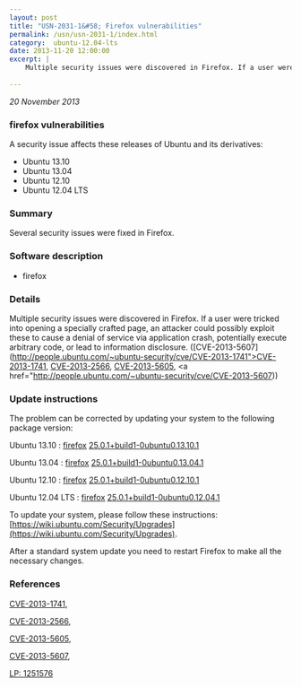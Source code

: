 ```yaml
---
layout: post
title: "USN-2031-1&#58; Firefox vulnerabilities"
permalink: /usn/usn-2031-1/index.html
category:  ubuntu-12.04-lts
date: 2013-11-20 12:00:00
excerpt: |
    Multiple security issues were discovered in Firefox. If a user were tricked into opening a specially crafted page, an attacker could possibly exploit these to cause a denial of service via application crash, potentially execute arbitrary code, or lead to information disclosure. ([CVE-2013-5607](http://people.ubuntu.com/~ubuntu-security/cve/CVE-2013-1741">CVE-2013-1741</a>, <a href="http://people.ubuntu.com/~ubuntu-security/cve/CVE-2013-2566">CVE-2013-2566</a>, <a href="http://people.ubuntu.com/~ubuntu-security/cve/CVE-2013-5605">CVE-2013-5605</a>, <a href="http://people.ubuntu.com/~ubuntu-security/cve/CVE-2013-5607)) 
    
--- 
```

 
 

*20 November 2013*

### firefox vulnerabilities

A security issue affects these releases of Ubuntu and its derivatives:

* Ubuntu 13.10
* Ubuntu 13.04
* Ubuntu 12.10
* Ubuntu 12.04 LTS

### Summary

Several security issues were fixed in Firefox. 

### Software description

* firefox 

### Details

Multiple security issues were discovered in Firefox. If a user were tricked into opening a specially crafted page, an attacker could possibly exploit these to cause a denial of service via application crash, potentially execute arbitrary code, or lead to information disclosure. ([CVE-2013-5607](http://people.ubuntu.com/~ubuntu-security/cve/CVE-2013-1741">CVE-2013-1741</a>, <a href="http://people.ubuntu.com/~ubuntu-security/cve/CVE-2013-2566">CVE-2013-2566</a>, <a href="http://people.ubuntu.com/~ubuntu-security/cve/CVE-2013-5605">CVE-2013-5605</a>, <a href="http://people.ubuntu.com/~ubuntu-security/cve/CVE-2013-5607)) 

### Update instructions

The problem can be corrected by updating your system to the following package version:

Ubuntu 13.10
 : [firefox](https://launchpad.net/ubuntu/+source/firefox) <span> [25.0.1+build1-0ubuntu0.13.10.1](https://launchpad.net/ubuntu/+source/firefox/25.0.1+build1-0ubuntu0.13.10.1) </span> 

Ubuntu 13.04
 : [firefox](https://launchpad.net/ubuntu/+source/firefox) <span> [25.0.1+build1-0ubuntu0.13.04.1](https://launchpad.net/ubuntu/+source/firefox/25.0.1+build1-0ubuntu0.13.04.1) </span> 

Ubuntu 12.10
 : [firefox](https://launchpad.net/ubuntu/+source/firefox) <span> [25.0.1+build1-0ubuntu0.12.10.1](https://launchpad.net/ubuntu/+source/firefox/25.0.1+build1-0ubuntu0.12.10.1) </span> 

Ubuntu 12.04 LTS
 : [firefox](https://launchpad.net/ubuntu/+source/firefox) <span> [25.0.1+build1-0ubuntu0.12.04.1](https://launchpad.net/ubuntu/+source/firefox/25.0.1+build1-0ubuntu0.12.04.1) </span> 

To update your system, please follow these instructions: [https://wiki.ubuntu.com/Security/Upgrades](https://wiki.ubuntu.com/Security/Upgrades).

After a standard system update you need to restart Firefox to make all the necessary changes. 

### References

 
 [CVE-2013-1741](http://people.ubuntu.com/~ubuntu-security/cve/CVE-2013-1741), 

 [CVE-2013-2566](http://people.ubuntu.com/~ubuntu-security/cve/CVE-2013-2566), 

 [CVE-2013-5605](http://people.ubuntu.com/~ubuntu-security/cve/CVE-2013-5605), 

 [CVE-2013-5607](http://people.ubuntu.com/~ubuntu-security/cve/CVE-2013-5607), 

 [LP: 1251576](https://launchpad.net/bugs/1251576)
 

